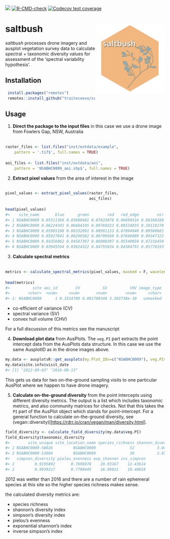 
<!-- README.md is generated from README.Rmd. Please edit that file -->
<!-- badges: start -->

[![](https://img.shields.io/badge/lifecycle-experimental-orange.svg)](https://lifecycle.r-lib.org/articles/stages.html#experimental)
[![R-CMD-check](https://github.com/traitecoevo/saltbush/actions/workflows/R-CMD-check.yaml/badge.svg)](https://github.com/traitecoevo/saltbush/actions/workflows/R-CMD-check.yaml)
[![Codecov test
coverage](https://codecov.io/gh/traitecoevo/saltbush/graph/badge.svg)](https://app.codecov.io/gh/traitecoevo/saltbush)
<!-- badges: end -->

# saltbush <img src="man/figures/saltbush_hex.png" align="right" width="220"/>

*saltbush* processes drone imagery and ausplot vegetation survey data to
calculate spectral + taxonomic diversity values for assessment of the
‘spectral variability hypothesis’.

## Installation

``` r
 install.packages("remotes")
 remotes::install_github("traitecoevo/saltbush")
```

## Usage

1.  **Direct the package to the input files** in this case we use a
    drone image from Fowlers Gap, NSW, Australia

``` r

raster_files <- list.files("inst/extdata/example",
    pattern = '.tif$', full.names = TRUE)

aoi_files <- list.files("inst/extdata/aoi",
    pattern = 'NSABHC0009_aoi.shp$', full.names = TRUE)
```

2.  **Extract pixel values** from the area of interest in the image

``` r

pixel_values <- extract_pixel_values(raster_files, 
                                     aoi_files)

head(pixel_values)  
#>    site_name       blue      green        red   red_edge        nir aoi_id
#> 1 NSABHC0009 0.05511368 0.05600401 0.07633078 0.06699516 0.08160288      1
#> 2 NSABHC0009 0.06224341 0.06684195 0.09760323 0.08534835 0.10119278      1
#> 3 NSABHC0009 0.05985198 0.06332091 0.08991133 0.07894940 0.09560681      1
#> 4 NSABHC0009 0.05927841 0.06296582 0.08709560 0.07646009 0.09347322      1
#> 5 NSABHC0009 0.04356062 0.04587397 0.06008397 0.05540059 0.07216450      1
#> 6 NSABHC0009 0.03945594 0.03824322 0.04755034 0.04384791 0.05770193      1
```

3.  **Calculate spectral metrics**

``` r

metrics <- calculate_spectral_metrics(pixel_values, masked = F, wavelengths = colnames(pixel_values[, 2:6]), rarefaction = F)

head(metrics)
#>          site aoi_id        CV          SV          CHV image_type
#>        <char>  <num>     <num>       <num>        <num>     <char>
#> 1: NSABHC0009      1 0.3314709 0.001708346 3.302738e-10   unmasked
```

- co-efficient of variance (CV)
- spectral variance (SV)
- convex hull volume (CHV)

For a full discussion of this metrics see the manuscript

4.  **Download plot data** from AusPlots. The `veg.PI` part extracts the
    point intercept data from the AusPlots data structure. In this case
    we use the same AusplotID as in the drone images above.

``` r
my.data <- ausplotsR::get_ausplots(my.Plot_IDs=c("NSABHC0009"), veg.PI=TRUE)
my.data$site.info$visit_date
#> [1] "2012-09-03" "2016-09-13"
```

This gets us data for two on-the-ground sampling visits to one
particular AusPlot where we happen to have drone imagery.

5.  **Calculate on-the-ground diversity** from the point intercepts
    using different diversity metrics. The output is a list which
    includes taxonomic metrics, and also community matrices for checks.
    Not that this takes the `PI` part of the AusPlot object which stands
    for point-intercept. For a general function to calculate
    on-the-ground diversity, see
    (vegan::diversity)\[<https://rdrr.io/cran/vegan/man/diversity.html>\].

``` r
field_diversity <- calculate_field_diversity(my.data$veg.PI)
field_diversity$taxonomic_diversity
#>        site_unique site_location_name species_richness shannon_diversity
#> 1 NSABHC0009-58026         NSABHC0009               52          3.041263
#> 2 NSABHC0009-53604         NSABHC0009               38          2.833114
#>   simpson_diversity pielou_evenness exp_shannon inv_simpson
#> 1         0.9195892       0.7696978    20.93167    12.43614
#> 2         0.9039217       0.7788445    16.99831    10.40818
```

2012 was wetter than 2016 and there are a number of rain ephemeral
species at this site so the higher species richness makes sense.

the calculated diversity metrics are:

- species richness
- shannon’s diversity index
- simpson’s diversity index
- pielou’s evenness
- exponential shannon’s index
- inverse simpson’s index
